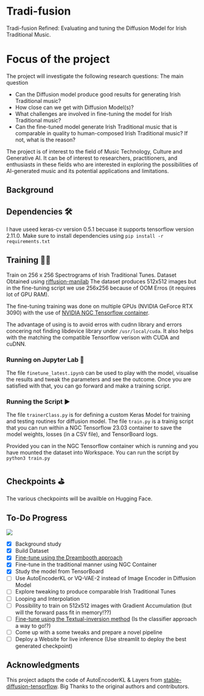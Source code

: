 # Tradi-fusion
Tradi-fusion Refined: Evaluating and tuning the Diffusion Model for Irish Traditional Music.

# Focus of the project
The project will investigate the following research questions:
The main question 
- Can the Diffusion model produce good results for generating Irish Traditional music?
- How close can we get with Diffusion Model(s)?
- What challenges are involved in fine-tuning the model for Irish Traditional music?
- Can the fine-tuned model generate Irish Traditional music that is comparable in quality to
human-composed Irish Traditional music? If not, what is the reason?

The project is of interest to the field of Music Technology, Culture and Generative AI. It can be of interest to researchers, practitioners, and enthusiasts in these fields who are interested in exploring the possibilities of AI-generated music and its potential applications and limitations.

## Background 


## Dependencies 🛠️
I have useed keras-cv version 0.5.1 becuase it supports tensorflow version 2.11.0.
Make sure to install dependencies using `pip install -r requirements.txt`

## Training 🏋🏽
Train on 256 x 256 Spectrograms of Irish Traditional Tunes. 
Dataset Obtained using [riffusion-manilab](https://github.com/hdparmar/riffusion-manilab)
The dataset produces 512x512 images but in the fine-tuning script we use 256x256 because of OOM Erros (it requires lot of GPU RAM).

The fine-tuning training was done on multiple GPUs (NVIDIA GeForce RTX 3090) with the use of [NVIDIA NGC Tensorflow container](https://catalog.ngc.nvidia.com/orgs/nvidia/containers/tensorflow). 

The advantage of using is to avoid erros with cudnn library and errors concering not finding libdevice library under `/usr/local/cuda`. It also helps with the matching the compatible Tensorflow verison with CUDA and cuDNN. 

### Running on Jupyter Lab 📓
The file `finetune_latest.ipynb` can be used to play with the model, visualise the results and tweak the parameters and see the outcome. Once you are satisfied with that, you can go forward and make a training script.


### Running the Script ▶️
The file `trainerClass.py` is for defining a custom Keras Model for training and testing routines for diffusion model.
The file `train.py` is a trainig script that you can run within a NGC Tensorflow 23.03 container to save the model weights, losses (in a CSV file), and TensorBoard logs.

Provided you can in the NGC Tensorflow container which is running and you have mounted the dataset into Workspace.
You can run the script by `python3 train.py`

## Checkpoints ⛳︎
The various checkpoints will be availble on Hugging Face.

## To-Do Progress
![](https://geps.dev/progress/45)
- [x] Background study
- [x] Build Dataset 
- [x] [Fine-tune using the Dreambooth approach](https://dreambooth.github.io/)
- [x] Fine-tune in the traditional manner using NGC Container
- [x] Study the model from TensorBoard
- [ ] Use AutoEncoderKL or VQ-VAE-2 instead of Image Encoder in Diffusion Model
- [ ] Explore tweaking to produce comparable Irish Traditional Tunes
- [ ] Looping and Interpolation 
- [ ] Possibility to train on 512x512 images with Gradient Accumulation (but will the forward pass fit in memory!??)
- [ ] [Fine-tune using the Textual-inversion method](https://textual-inversion.github.io/) (Is the classifier approach a way to go!?)
- [ ] Come up with a some tweaks and prepare a novel pipeline
- [ ] Deploy a Website for live inference (Use streamlit to deploy the best generated checkpoint)

## Acknowledgments

This project adapts the code of AutoEncoderKL & Layers from [stable-diffusion-tensorflow](https://github.com/divamgupta/stable-diffusion-tensorflow). Big Thanks to the original authors and contributors.



